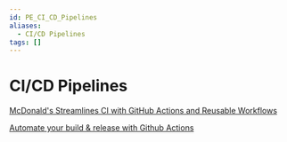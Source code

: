 ```yaml
---
id: PE_CI_CD_Pipelines
aliases:
  - CI/CD Pipelines
tags: []
---
```


# CI/CD Pipelines

[McDonald's Streamlines CI with GitHub Actions and Reusable Workflows](https://www.infoq.com/news/2024/03/mcdonalds-ci-github-actions/)

[Automate your build & release with Github Actions](https://faun.pub/automate-your-build-release-with-github-actions-367c0febf5fd)
